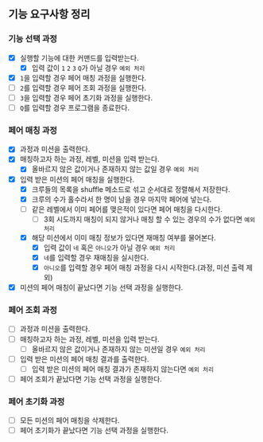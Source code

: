 ## 기능 요구사항 정리

### 기능 선택 과정

- [x] 실행할 기능에 대한 커맨드를 입력받는다.
  - [x] 입력 값이 `1` `2` `3` `Q`가 아닐 경우 `예외 처리`
- [x] `1`을 입력할 경우 페어 매칭 과정을 실행한다.
- [ ] `2`를 입력할 경우 페어 조회 과정을 실행한다.
- [ ] `3`을 입력할 경우 페어 초기화 과정을 실행한다.
- [ ] `Q`를 입력할 경우 프로그램을 종료한다.

### 페어 매칭 과정

- [x] 과정과 미션을 출력한다.
- [x] 매칭하고자 하는 과정, 레벨, 미션을 입력 받는다.
  - [x] 올바르지 않은 값이거나 존재하지 않는 값일 경우 `예외 처리`
- [x] 입력 받은 미션의 페어 매칭을 실행한다.
  - [x] 크루들의 목록을 shuffle 메소드로 섞고 순서대로 정렬해서 저장한다.
  - [x] 크루의 수가 홀수라서 한 명이 남을 경우 마지막 페어에 넣는다.
  - [ ] 같은 레벨에서 이미 페어를 맺은적이 있다면 페어 매칭을 다시한다.
    - [ ] 3회 시도까지 매칭이 되지 않거나 매칭 할 수 있는 경우의 수가 없다면 `예외 처리`
  - [x] 해당 미션에서 이미 매칭 정보가 있다면 재매칭 여부를 물어본다.
    - [x] 입력 값이 `네` 혹은 `아니오`가 아닐 경우 `예외 처리`
    - [x] `네`를 입력할 경우 재매칭을 실시한다.
    - [x] `아니오`를 입력할 경우 페어 매칭 과정을 다시 시작한다.(과정, 미션 출력 제외)
- [x] 미션의 페어 매칭이 끝났다면 기능 선택 과정을 실행한다.

### 페어 조회 과정

- [ ] 과정과 미션을 출력한다.
- [ ] 매칭하고자 하는 과정, 레벨, 미션을 입력 받는다.
  - [ ] 올바르지 않은 값이거나 존재하지 않는 미션일 경우 `예외 처리`
- [ ] 입력 받은 미션의 페어 매칭 결과를 출력한다.
  - [ ] 입력 받은 미션의 페어 매칭 결과가 존재하지 않는다면 `예외 처리`
- [ ] 페어 조회가 끝났다면 기능 선택 과정을 실행한다.

### 페어 초기화 과정

- [ ] 모든 미션의 페어 매칭을 삭제한다.
- [ ] 페어 초기화가 끝났다면 기능 선택 과정을 실행한다.
